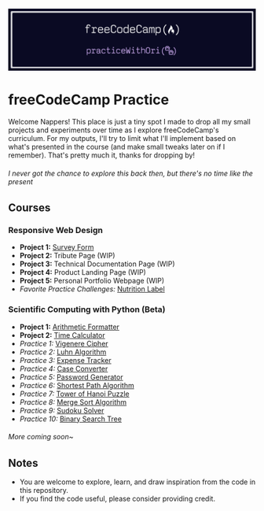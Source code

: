 ![banner](/freecodecamp-practice-banner.png)

# freeCodeCamp Practice

Welcome Nappers! This place is just a tiny spot I made to drop all my small projects and experiments over time as I explore freeCodeCamp's curriculum. For my outputs, I'll try to limit what I'll implement based on what's presented in the course (and make small tweaks later on if I remember). That's pretty much it, thanks for dropping by!

###### *I never got the chance to explore this back then, but there's no time like the present*

## Courses

### Responsive Web Design

- **Project 1:** [Survey Form](/responsive-web-design/survey-form/)
- **Project 2:** Tribute Page (WIP)
- **Project 3:** Technical Documentation Page (WIP)
- **Project 4:** Product Landing Page (WIP)
- **Project 5:** Personal Portfolio Webpage (WIP)
- *Favorite Practice Challenges:* [Nutrition Label](/responsive-web-design/nutrition-label/)

### Scientific Computing with Python (Beta)

- **Project 1:** [Arithmetic Formatter](/scientific-computing-with-python/ArithmeticFormatter.py)
- **Project 2:** [Time Calculator](/scientific-computing-with-python/TimeCalculator.py)
- *Practice 1:* [Vigenere Cipher](/scientific-computing-with-python/VigenereCipher.py)
- *Practice 2:* [Luhn Algorithm](/scientific-computing-with-python/LuhnAlgorithm.py)
- *Practice 3:* [Expense Tracker](/scientific-computing-with-python/ExpenseTracker.py)
- *Practice 4:* [Case Converter](/scientific-computing-with-python/CaseConverter.py)
- *Practice 5:* [Password Generator](/scientific-computing-with-python/PasswordGenerator.py)
- *Practice 6:* [Shortest Path Algorithm](/scientific-computing-with-python/ShortestPathAlgorithm.py)
- *Practice 7:* [Tower of Hanoi Puzzle](/scientific-computing-with-python/TowerOfHanoiPuzzle.py)
- *Practice 8:* [Merge Sort Algorithm](/scientific-computing-with-python/MergeSortAlgorithm.py)
- *Practice 9:* [Sudoku Solver](/scientific-computing-with-python/SudokuSolver.py)
- *Practice 10:* [Binary Search Tree](/scientific-computing-with-python/BinarySearchTree.py)

###### *More coming soon~*

## Notes

- You are welcome to explore, learn, and draw inspiration from the code in this repository.
- If you find the code useful, please consider providing credit.
